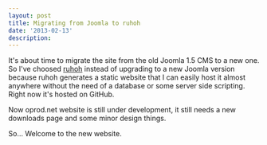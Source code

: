 ```yaml
---
layout: post
title: Migrating from Joomla to ruhoh
date: '2013-02-13'
description:
---
```


It's about time to migrate the site from the old Joomla 1.5 CMS to a new one.
So I've choosed [ruhoh](http://ruhoh.com/) instead of upgrading to a new Joomla
version because ruhoh generates a static website that I can easily host it almost
anywhere without the need of a database or some server side scripting. Right now
it's hosted on GitHub.

Now oprod.net website is still under development, it still needs a new downloads
page and some minor design things.

So... Welcome to the new website.
